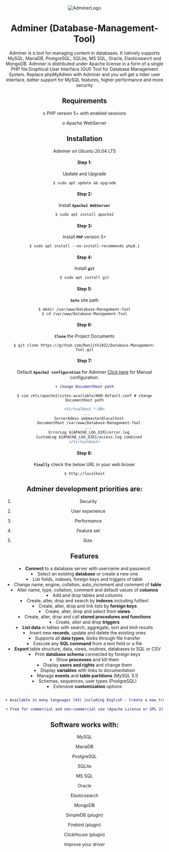 <center>
<img src= "https://ps.w.org/pexlechris-adminer/assets/banner-1544x500.jpg?rev=2685110" alt='AdminerLogo'>
<center>

# Adminer (Database-Management-Tool)

Adminer is a tool for managing content in databases. It natively supports MySQL, MariaDB, PostgreSQL, SQLite, MS SQL, Oracle, Elasticsearch and MongoDB. Adminer is distributed under Apache license in a form of a single PHP file.Graphical User Interface (GUI) Tool for Database Management System.
Replace phpMyAdmin with Adminer and you will get a tidier user interface, better support for MySQL features, higher performance and more security

   
  ## Requirements
  o	PHP version 5+ with enabled sessions
  
  o	Apache WebServer
  
  
## Installation
Adminer on Ubuntu 20.04 LTS

#### Step 1:
Update and Upgrade 
```
$ sudo apt update && upgrade
```

#### Step 2:
Install <strong>```Apache2 WebServer```</strong>
```
$ sudo apt install apache2
```

#### Step 3:
Install <strong>```PHP```</strong> version 5+
```
$ sudo apt install --no-install-recommends php8.1
```

#### Step 4:
Install <strong>```git```</strong>
```
$ sudo apt install git
```

#### Step 5:
<strong>```Goto```</strong> site path
```
$ mkdir /var/www/Database-Management-Tool
$ cd /var/www/Database-Management-Tool
```


#### Step 6:
<strong>```Clone```</strong> the Project Documents
```
$ git clone https://github.com/Ranjith1022/Database-Management-Tool.git
```

#### Step 7:
Default <strong>```Apache2 configuration```</strong> for Adminer <a href="https://www.digitalocean.com/community/tutorials/how-to-set-up-apache-virtual-hosts-on-ubuntu-20-04">Click here</a> for Manual configuration.

```diff
+ change DocumentRoot path
```
```
$ vim /etc/apache2/sites-available/000-default.conf # change DocumentRoot path
```
```diff
<VirtualHost *:80>
  ...
    ServerAdmin webmaster@localhost
    DocumentRoot /var/www/Database-Management-Tool
   ...
    ErrorLog ${APACHE_LOG_DIR}/error.log
    CustomLog ${APACHE_LOG_DIR}/access.log combined
</VirtualHost>
```


#### Step 8:
<strong>```Finally```</strong> check the below URL in your web broser
```
$ http://localhost
```


## Adminer development priorities are:
1. Security

2. User experience

3. Performance

4. Feature set

5. Size.

## Features

<li><strong>Connect</strong> to a database server with username and password</li>
	<li>Select an existing <strong>database</strong> or create a new one</li>
	<li>List fields, indexes, foreign keys and triggers of table</li>
	<li>Change name, engine, collation, auto_increment and comment of <strong>table</strong></li>
	<li>Alter name, type, collation, comment and default values of <strong>columns</strong></li>
	<li>Add and drop tables and columns</li>
	<li>Create, alter, drop and search by <strong>indexes</strong> including fulltext</li>
	<li>Create, alter, drop and link lists by <strong>foreign keys</strong></li>
	<li>Create, alter, drop and select from <strong>views</strong></li>
	<li>Create, alter, drop and call <strong>stored procedures and functions</strong></li>
	<li>Create, alter and drop <strong>triggers</strong></li>
	<li><strong>List data</strong> in tables with search, aggregate, sort and limit results</li>
	<li>Insert new <strong>records</strong>, update and delete the existing ones</li>
	<li>Supports all <strong>data types</strong>, blobs through file transfer</li>
	<li>Execute any <strong>SQL command</strong> from a text field or a file</li>
	<li><strong>Export</strong> table structure, data, views, routines, databases to SQL or CSV</li>
	<li>Print <strong>database schema</strong> connected by foreign keys</li>
	<li>Show <strong>processes</strong> and kill them</li>
	<li>Display <strong>users and rights</strong> and change them</li>
	<li>Display <strong>variables</strong> with links to documentation</li>
	<li>Manage <strong>events</strong> and <strong>table partitions</strong> (MySQL 5.1)</li>
	<li>Schemas, sequences, user types (PostgreSQL)</li>
	<li>Extensive <strong>customization</strong> options</li>
  
  ```diff
  
  + Available in many languages (43) including English - Create a new translation
  
  + Free for commercial and non-commercial use (Apache License or GPL 2)
  
```
  


  ## Software works with:
  MySQL
  
  MariaDB
  
  PostgreSQL
  
  SQLite
  
  MS SQL
  
  Oracle
  
  Elasticsearch
  
  MongoDB
  
  SimpleDB (plugin)
  
  Firebird (plugin)
  
  ClickHouse (plugin)
  
  Improve your driver
